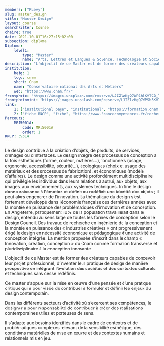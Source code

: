 ```yaml
---
members: ["PLevy"]
slug: master_design
title: "Master Design"
layout: course
searchFilter: Course
chaire: true
date: 2021-10-01T16:27:15+02:00
subsection: diploma
Diploma:
    level1:
        type: "Master"
        name: "Arts, Lettres et Langues & Science, Technologie et Société"
description: "L'objectif de ce Master est de former des créateurs capables de concevoir leur projet professionnel, d’inventer leur pratique de design de manière prospective en intégrant l’évolution des sociétés et des contextes culturels et techniques sans cesse redéfinis."
institution:
    heig: 1
    logo: cnam
    short: Cnam
    name: "Conservatoire national des Arts et Métiers"
    web: "https://www.cnam.fr/"
frontphoto: "https://images.unsplash.com/reserve/LJIZlzHgQ7WPSh5KVTCB_Typewriter.jpg?q=80&w=5196&auto=format&fit=crop&ixlib=rb-4.0.3&ixid=M3wxMjA3fDB8MHxwaG90by1wYWdlfHx8fGVufDB8fHx8fA%3D%3D"
frontphotomini: "https://images.unsplash.com/reserve/LJIZlzHgQ7WPSh5KVTCB_Typewriter.jpg?q=80&w=500&auto=format&fit=crop&ixlib=rb-4.0.3&ixid=M3wxMjA3fDB8MHxwaG90by1wYWdlfHx8fGVufDB8fHx8fA%3D%3D"
link:
    1: ["institutional page", "institutional", "https://formation.cnam.fr/rechercher-par-discipline/master-arts-lettres-langues-mention-design-parcours-creation-projets-transdisciplinarite-1085664.kjsp"]
    2: ["fiche RNCP", "fiche", "https://www.francecompetences.fr/recherche/rncp/39314"]
Parcours:
    MR15001A:
        code: MR15001A
        order: 1
RNCP: 39314
---
```


Le design contribue à la création d’objets, de produits, de services, d’images ou d’interfaces. Le design intègre des processus de conception à la fois esthétiques (forme, couleur, matières…), fonctionnels (usage, ergonomie, accessibilité, sécurité…), écologiques (choix et usage des matériaux et des processus de fabrication), et économiques (modèle d’affaires). Le design comme une activité profondément multidisciplinaire qui privilégie les individus dans leurs relations à autrui, aux objets, aux images, aux environnements, aux systèmes techniques. In fine le design donne naissance à l'émotion et définit ou redéfinit une identité des objets ; il peut alors engendrer de l’innovation. La thématique du design s’est fortement développé dans l’économie française ces dernières années avec la montée en puissance des problématiques d’innovation et de conception. En Angleterre, pratiquement 10% de la population travaillerait dans le design, entendu au sens large de toutes les formes de conception selon le Design Council. Des travaux de recherche en ingénierie de la conception et la montée en puissance des « industries créatives » ont progressivement érigé le design en nécessité économique et pédagogique d’une activité de conception intégrée. La mention proposée s’inscrit dans le champ « Innovation, création, conception » du Cnam comme formation transverse et pluridisciplinaire à la conception innovante.

L'objectif de ce Master est de former des créateurs capables de concevoir leur projet professionnel, d’inventer leur pratique de design de manière prospective en intégrant l’évolution des sociétés et des contextes culturels et techniques sans cesse redéfinis.

Ce master s’appuie sur la mise en œuvre d’une pensée et d’une pratique critique qui a pour visée de contribuer à formuler et définir les enjeux du design contemporain.

Dans les différents secteurs d’activité où s’exercent ses compétences, le designer a pour responsabilité de contribuer à créer des réalisations contemporaines utiles et porteuses de sens.

Il s’adapte aux besoins identifiés dans le cadre de contextes et de problématiques complexes relevant de la sensibilité esthétique, des conditions matérielles de mise en œuvre et des contextes humains et relationnels mis en jeu.</p>